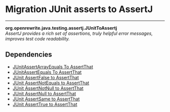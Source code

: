 # Migration JUnit asserts to AssertJ

---
**org.openrewrite.java.testing.assertj.JUnitToAssertj**  
*AssertJ provides a rich set of assertions, truly helpful error messages, improves test code readability.*
## Dependencies
- [JUnitAssertArrayEquals To AssertThat](org.openrewrite.java.testing.assertj.JUnitAssertArrayEqualsToAssertThat.md)
- [JUnitAssertEquals To AssertThat](org.openrewrite.java.testing.assertj.JUnitAssertEqualsToAssertThat.md)
- [JUnit AssertFalse to AssertThat](org.openrewrite.java.testing.assertj.JUnitAssertFalseToAssertThat.md)
- [JUnit AssertNotEquals to AssertThat](org.openrewrite.java.testing.assertj.JUnitAssertNotEqualsToAssertThat.md)
- [JUnit AssertNotNull to AssertThat](org.openrewrite.java.testing.assertj.JUnitAssertNotNullToAssertThat.md)
- [JUnit AssertNull to AssertThat](org.openrewrite.java.testing.assertj.JUnitAssertNullToAssertThat.md)
- [JUnit AssertSame to AssertThat](org.openrewrite.java.testing.assertj.JUnitAssertSameToAssertThat.md)
- [JUnit AssertTrue to AssertThat](org.openrewrite.java.testing.assertj.JUnitAssertTrueToAssertThat.md)
